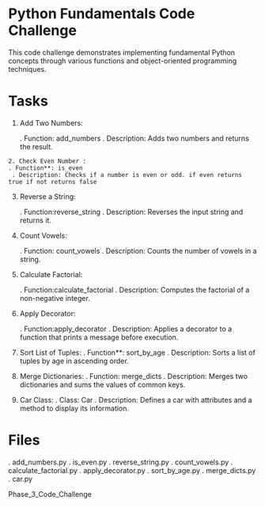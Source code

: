 # Python Fundamentals Code Challenge
   This code challenge demonstrates implementing fundamental Python concepts through various functions and object-oriented programming techniques.

# Tasks
   1. Add Two Numbers:
      
      . Function: add_numbers
       . Description: Adds two numbers and returns the result.

    2. Check Even Number :
    . Function**: is_even
     . Description: Checks if a number is even or odd. if even returns true if not returns false

3. Reverse a String:
   
   . Function:reverse_string
    . Description: Reverses the input string and returns it.

5. Count Vowels:
   
   . Function: count_vowels
   . Description: Counts the number of vowels in a string.

7. Calculate Factorial:
   
   . Function:calculate_factorial
   . Description: Computes the factorial of a non-negative integer.

9. Apply Decorator:
    
   . Function:apply_decorator
   . Description: Applies a decorator to a function that prints a message before execution.

11. Sort List of Tuples:
   . Function**: sort_by_age
   . Description: Sorts a list of tuples by age in ascending order.

12. Merge Dictionaries:
   . Function: merge_dicts
   . Description: Merges two dictionaries and sums the values of common keys.

13. Car Class:
   . Class: Car
   . Description: Defines a car with attributes and a method to display its information.

# Files
  . add_numbers.py
  . is_even.py
  . reverse_string.py
  . count_vowels.py
  . calculate_factorial.py
  . apply_decorator.py
  . sort_by_age.py
  . merge_dicts.py
  . car.py

  
Phase_3_Code_Challenge
